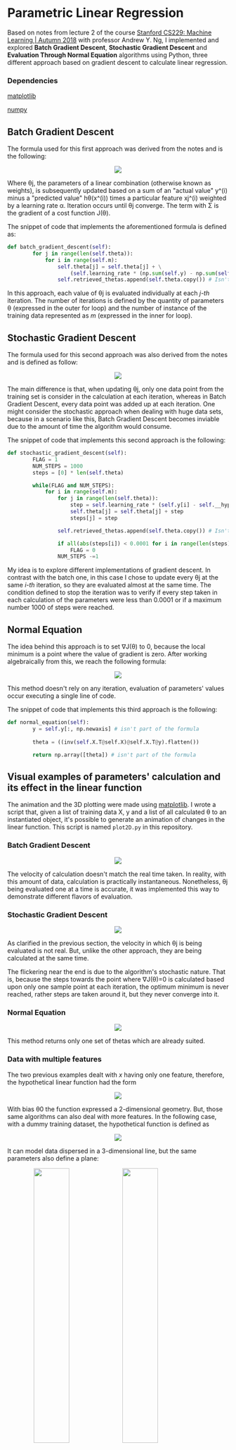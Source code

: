 # Parametric Linear Regression

Based on notes from lecture 2 of the course [Stanford CS229: Machine Learning | Autumn 2018](https://www.youtube.com/watch?v=jGwO_UgTS7I&list=PLoROMvodv4rMiGQp3WXShtMGgzqpfVfbU) with professor Andrew Y. Ng, I implemented and explored **Batch Gradient Descent**, **Stochastic Gradient Descent** and **Evaluation Through Normal Equation** algorithms using Python, three different approach based on gradient descent to calculate linear regression.

### Dependencies 
[matplotlib](https://github.com/matplotlib/)

[numpy](https://github.com/numpy)

## Batch Gradient Descent
The formula used for this first approach was derived from the notes and is the following:

<p align="center"><img src="http://www.sciweavers.org/download/Tex2Img_1615042970.png"></p>

Where θj, the parameters of a linear combination (otherwise known as weights), is subsequently updated based on a sum of an "actual value" y^(i) minus a "predicted value" hθ(x^(i)) times a particular feature xj^(i) weighted by a learning rate α. Iteration occurs until θj converge. The term with Σ is the gradient of a cost function J(θ).


The snippet of code that implements the aforementioned formula is defined as:

```python
def batch_gradient_descent(self):
        for j in range(len(self.theta)):
            for i in range(self.m):
                self.theta[j] = self.theta[j] + \
                    (self.learning_rate * (np.sum(self.y) - np.sum(self.X * self.theta)) * self.X[i][j])
                self.retrieved_thetas.append(self.theta.copy()) # Isn't part of the formula
```

In this approach, each value of θj is evaluated individually at each *j-th* iteration. The number of iterations is defined by the quantity of parameters θ (expressed in the outer for loop) and the number of instance of the training data represented as *m* (expressed in the inner for loop).

## Stochastic Gradient Descent
The formula used for this second approach was also derived from the notes and is defined as follow:

<p align="center"><img src="http://www.sciweavers.org/download/Tex2Img_1615044029.png"></p>

The main difference is that, when updating θj, only one data point from the training set is consider in the calculation at each iteration, whereas in Batch Gradient Descent, every data point was added up at each iteration. One might consider the stochastic approach when dealing with huge data sets, because in a scenario like this, Batch Gradient Descent becomes inviable due to the amount of time the algorithm would consume.

The snippet of code that implements this second approach is the following:

```python
def stochastic_gradient_descent(self):
        FLAG = 1
        NUM_STEPS = 1000
        steps = [0] * len(self.theta)

        while(FLAG and NUM_STEPS):
            for i in range(self.m):
                for j in range(len(self.theta)):
                    step = self.learning_rate * (self.y[i] - self.__hypothesis(self.X[i])) * self.X[i][j]
                    self.theta[j] = self.theta[j] + step
                    steps[j] = step

                self.retrieved_thetas.append(self.theta.copy()) # Isn't part of the formula

                if all(abs(steps[i]) < 0.0001 for i in range(len(steps))):
                    FLAG = 0
                NUM_STEPS -=1
```

My idea is to explore different implementations of gradient descent. In contrast with the batch one, in this case I chose to update every θj at the same *i-th* iteration, so they are evaluated almost at the same time. The condition defined to stop the iteration was to verify if every step taken in each calculation of the parameters were less than 0.0001 or if a maximum number 1000 of steps were reached.

## Normal Equation
The idea behind this approach is to set ∇J(θ) to 0, because the local minimum is a point where the value of gradient is zero. After working algebraically from this, we reach the following formula:

<p align="center"><img src="http://www.sciweavers.org/download/Tex2Img_1615376864.png"></p>

This method doesn't rely on any iteration, evaluation of parameters' values occur executing a single line of code.

The snippet of code that implements this third approach is the following:

```python
def normal_equation(self):
        y = self.y[:, np.newaxis] # isn't part of the formula
        
        theta = ((inv(self.X.T@self.X)@self.X.T@y).flatten())

        return np.array([theta]) # isn't part of the formula
```

## Visual examples of parameters' calculation and its effect in the linear function
The animation and the 3D plotting were made using [matplotlib](https://github.com/matplotlib/). I wrote a script that, given a list of training data X, y and a list of all calculated θ to an instantiated object, it's possible to generate an animation of changes in the linear function. This script is named ```plot2D.py``` in this repository.

### Batch Gradient Descent
<p align="center"><img src="https://user-images.githubusercontent.com/29299799/110643351-c5487300-8192-11eb-978b-9f441364457f.gif"></p>

The velocity of calculation doesn't match the real time taken. In reality, with this amount of data, calculation is practically instantaneous. Nonetheless, θj being evaluated one at a time is accurate, it was implemented this way to demonstrate different flavors of evaluation.

### Stochastic Gradient Descent
<p align="center"><img src="https://user-images.githubusercontent.com/29299799/110643352-c5e10980-8192-11eb-85ba-398fc08e52d0.gif"></p>

As clarified in the previous section, the velocity in which θj is being evaluated is not real. But, unlike the other approach, they are being calculated at the same time.

The flickering near the end is due to the algorithm's stochastic nature. That is, because the steps towards the point where ∇J(θ)=0 is calculated based upon only one sample point at each iteration, the optimum minimum is never reached, rather steps are taken around it, but they never converge into it.

### Normal Equation
<p align="center"><img src="https://user-images.githubusercontent.com/29299799/110643347-c4afdc80-8192-11eb-94f2-192884d53e4e.png"></p>

This method returns only one set of thetas which are already suited.

### Data with multiple features
The two previous examples dealt with *x* having only one feature, therefore, the hypothetical linear function had the form

<p align="center"><img src="http://www.sciweavers.org/download/Tex2Img_1615045196.png"></p>

With bias θ0 the function expressed a 2-dimensional geometry. But, those same algorithms can also deal with more features. In the following case, with a dummy training dataset, the hypothetical function is defined as

<p align="center"><img src="http://www.sciweavers.org/download/Tex2Img_1615045238.png"></p>

It can model data dispersed in a 3-dimensional line, but the same parameters also define a plane:

<div align="center">
        <img src="https://user-images.githubusercontent.com/29299799/110643241-a518b400-8192-11eb-8730-6af7e448a996.png" width="40%" height="40%" style="float:left;">
        <img src="https://user-images.githubusercontent.com/29299799/110643248-a8ac3b00-8192-11eb-93d9-94fc79fe98ba.png" width="40%" height="40%" style="float:left;">
</div>
